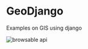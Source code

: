 # GeoDjango
Examples on GIS using django

![browsable api](https://dev-to-uploads.s3.amazonaws.com/uploads/articles/djesl8cxiifiaukm0iiw.png)
